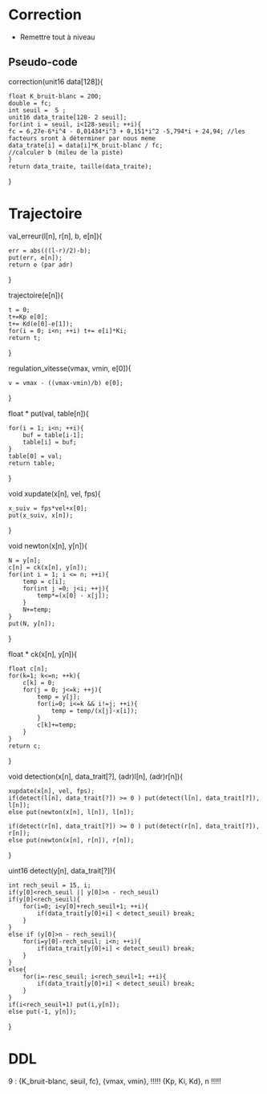 # Correction
* Remettre tout à niveau

## Pseudo-code

correction(unit16 data[128]){

	float K_bruit-blanc = 200;
	double = fc;
	int seuil =  5 ;
	unit16 data_traite[128- 2 seuil];
	for(int i = seuil, i<128-seuil; ++i){
	fc = 6,27e-6*i^4 - 0,01434*i^3 + 0,151*i^2 -5,794*i + 24,94; //les facteurs sront à déterminer par nous meme
	data_trate[i] = data[i]*K_bruit-blanc / fc;
	//calculer b (mileu de la piste)
	}
	return data_traite, taille(data_traite);
}

# Trajectoire

val_erreur(l[n], r[n], b, e[n]){
	
	err = abs(((l-r)/2)-b);
	put(err, e[n]);
	return e (par adr)

}

trajectoire(e[n]){
	
	t = 0;
	t+=Kp e[0];
	t+= Kd(e[0]-e[1]);
	for(i = 0; i<n; ++i) t+= e[i]*Ki;
	return t;
 
}

regulation_vitesse(vmax, vmin, e[0]){
	
	v = vmax - ((vmax-vmin)/b) e[0];


}

float * put(val, table[n]){
	
	for(i = 1; i<n; ++i){
		buf = table[i-1];
		table[i] = buf;
	}
	table[0] = val;
	return table;

}

void xupdate(x[n], vel, fps){
	
	x_suiv = fps*vel+x[0];
	put(x_suiv, x[n]);

}

void newton(x[n], y[n]){

	N = y[n];
	c[n] = ck(x[n], y[n]);
	for(int i = 1; i <= n; ++i){
		temp = c[i]; 
		for(int j =0; j<i; ++j){
			temp*=(x[0] - x[j]);
		}
		N+=temp;
	}
	put(N, y[n]);

}


float * ck(x[n], y[n]){
	
	float c[n];
	for(k=1; k<=n; ++k){
		c[k] = 0;
		for(j = 0; j<=k; ++j){
			temp = y[j];
			for(i=0; i<=k && i!=j; ++i){
				temp = temp/(x[j]-x[i]);
			}
			c[k]+=temp;
		}
	}
	return c;
}

void detection(x[n], data_trait[?], (adr)l[n], (adr)r[n]){
	
	xupdate(x[n], vel, fps);
	if(detect(l[n], data_trait[?]) >= 0 ) put(detect(l[n], data_trait[?]), l[n]);
	else put(newton(x[n], l[n]), l[n]);

	if(detect(r[n], data_trait[?]) >= 0 ) put(detect(r[n], data_trait[?]), r[n]);
	else put(newton(x[n], r[n]), r[n]);


}

uint16 detect(y[n], data_trait[?]){
	
	int rech_seuil = 15, i;
	if(y[0]<rech_seuil || y[0]>n - rech_seuil)
	if(y[0]<rech_seuil){
		for(i=0; i<y[0]+rech_seuil+1; ++i){
			if(data_trait[y[0]+i] < detect_seuil) break;
		}
	}
	else if (y[0]>n - rech_seuil){
		for(i=y[0]-rech_seuil; i<n; ++i){
			if(data_trait[y[0]+i] < detect_seuil) break;
		}
	}
	else{
		for(i=-resc_seuil; i<rech_seuil+1; ++i){
			if(data_trait[y[0]+i] < detect_seuil) break;
		}
	}
	if(i<rech_seuil+1) put(i,y[n]);
	else put(-1, y[n]);

}



# DDL

9 : {K_bruit-blanc, seuil, fc}, {vmax, vmin}, !!!!! {Kp, Ki, Kd}, n !!!!!

